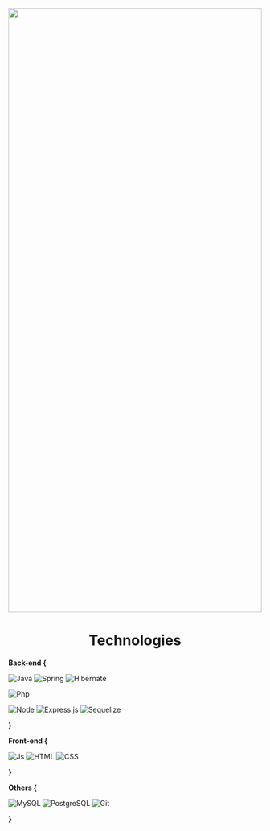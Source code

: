 <div style="width: 100%; cursor: inherit;">
  <div style="display: grid; width: 100%; height: 30vh;">
    <div style="grid-area: 1 / 1; width: 100%; height: 100%;">
      <img src="https://www.notion.so/images/page-cover/woodcuts_3.jpg" style="display: block; object-fit: cover; border-radius: 0px; width: 100%; height: 30vh; opacity: 1; object-position: center 8.15%;"/>
  </div>
</div>

<div align="center">
  <h1>Technologies</h1>
</div>
<strong>Back-end {</strong>

![Java](https://img.shields.io/badge/Java-ED8B00?style=for-the-badge&logo=openjdk&logoColor=white)
![Spring](https://img.shields.io/badge/Spring-6DB33F?style=for-the-badge&logo=spring&logoColor=white)
![Hibernate](https://img.shields.io/badge/Hibernate-59666C?style=for-the-badge&logo=Hibernate&logoColor=white)

![Php](https://img.shields.io/badge/PHP-777BB4?style=for-the-badge&logo=php&logoColor=white)

![Node](https://img.shields.io/badge/Node.js-43853D?style=for-the-badge&logo=node.js&logoColor=white)
![Express.js](https://img.shields.io/badge/Express.js-404D59?style=for-the-badge)
![Sequelize](https://img.shields.io/badge/sequelize-323330?style=for-the-badge&logo=sequelize&logoColor=blue)

<strong>}</strong>

<strong>Front-end {</strong>

![Js](https://img.shields.io/badge/JavaScript-323330?style=for-the-badge&logo=javascript&logoColor=F7DF1E)
![HTML](https://img.shields.io/badge/HTML5-E34F26?style=for-the-badge&logo=html5&logoColor=white)
![CSS](https://img.shields.io/badge/CSS3-1572B6?style=for-the-badge&logo=css3&logoColor=white)

<strong>}</strong>

<strong>Others {</strong>

![MySQL](https://img.shields.io/badge/MySQL-00000F?style=for-the-badge&logo=mysql&logoColor=white)
![PostgreSQL](https://img.shields.io/badge/PostgreSQL-316192?style=for-the-badge&logo=postgresql&logoColor=white)
![Git](https://img.shields.io/badge/GIT-E44C30?style=for-the-badge&logo=git&logoColor=white)

<strong>}</strong>



